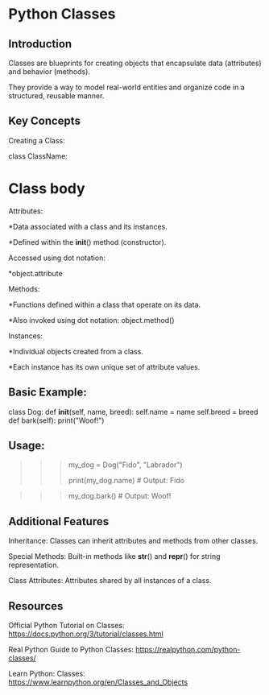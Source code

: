 
# Python Classes

## Introduction

Classes are blueprints for creating objects that encapsulate data (attributes) and behavior (methods).

They provide a way to model real-world entities and organize code in a structured, reusable manner.
## Key Concepts

Creating a Class:

class ClassName:
 # Class body

Attributes:

  *Data associated with a class and its instances.

  *Defined within the __init__() method (constructor).

Accessed using dot notation: 
  
  *object.attribute

Methods:

  *Functions defined within a class that operate on its data.

  *Also invoked using dot notation: object.method()

Instances:

  *Individual objects created from a class.

  *Each instance has its own unique set of attribute values.
## Basic Example:

class Dog:
	def __init__(self, name, breed):
		self.name = name
        	self.breed = breed
	def bark(self):
        	print("Woof!")
## Usage:

>>>
>>> my_dog = Dog("Fido", "Labrador")
>>>
>>> print(my_dog.name)  # Output: Fido

>>> my_dog.bark()      # Output: Woof!
## Additional Features

Inheritance: Classes can inherit attributes and methods from other classes.

Special Methods: Built-in methods like __str__() and __repr__() for string representation.

Class Attributes: Attributes shared by all instances of a class.
## Resources

Official Python Tutorial on Classes: https://docs.python.org/3/tutorial/classes.html

Real Python Guide to Python Classes: https://realpython.com/python-classes/

Learn Python: Classes: https://www.learnpython.org/en/Classes_and_Objects
